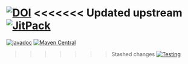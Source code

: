 [![DOI](https://zenodo.org/badge/DOI/10.5281/zenodo.1201372.svg)](https://doi.org/10.5281/zenodo.1201320)
<<<<<<< Updated upstream
[![JitPack](https://jitpack.io/v/mianalysis/mia.svg)](https://jitpack.io/#mianalysis/mia/)
=======
[![javadoc](https://javadoc.io/badge2/io.github.mianalysis/MIA/javadoc.svg)](https://javadoc.io/doc/io.github.mianalysis/MIA)
[![Maven Central](https://maven-badges.herokuapp.com/maven-central/io.github.mianalysis/MIA/badge.svg)](https://maven-badges.herokuapp.com/maven-central/io.github.mianalysis/MIA)
>>>>>>> Stashed changes
[![Testing](https://github.com/mianalysis/mia/actions/workflows/tests.yml/badge.svg)](https://github.com/mianalysis/mia/actions/workflows/tests.yml)
